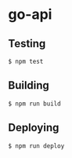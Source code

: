 # go-api



## Testing

```
$ npm test
```

## Building

```
$ npm run build
```

## Deploying

```
$ npm run deploy
```
